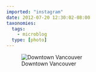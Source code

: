 ```yaml
---
imported: "instagram"
date: 2012-07-20 12:30:02-08:00
taxonomies:
  tags:
    - microblog
  type: [photo]
---
```

<figure>
  <img src="/media/images/photos/2012/07/04fa4a30ac044556832874a3a9672fce.jpg" title="Downtown Vancouver"/>
  <figcaption>Downtown Vancouver</figcaption>
</figure>

